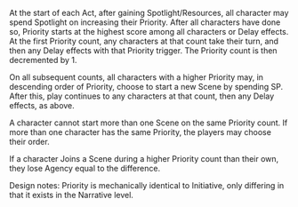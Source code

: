 At the start of each Act, after gaining Spotlight/Resources, all character may spend Spotlight on increasing their Priority.
After all characters have done so, Priority starts at the highest score among all characters or Delay effects. 
At the first Priority count, any characters at that count take their turn, and then any Delay effects with that Priority trigger. The Priority count is then decremented by 1.

On all subsequent counts, all characters with a higher Priority may, in descending order of Priority, choose to start a new Scene by spending SP. 
After this, play continues to any characters at that count, then any Delay effects, as above.

A character cannot start more than one Scene on the same Priority count. If more than one character has the same Priority, the players may choose their order. 

If a character Joins a Scene during a higher Priority count than their own, they lose Agency equal to the difference.

Design notes:
Priority is mechanically identical to Initiative, only differing in that it exists in the Narrative level.